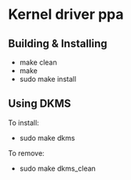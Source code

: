 Kernel driver ppa
=================


Building & Installing
---------------------

* make clean
* make
* sudo make install


Using DKMS
----------

To install:

* sudo make dkms

To remove:

* sudo make dkms_clean

